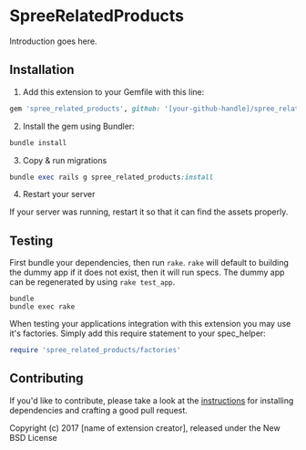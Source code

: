 SpreeRelatedProducts
====================

Introduction goes here.

## Installation

1. Add this extension to your Gemfile with this line:
  ```ruby
  gem 'spree_related_products', github: '[your-github-handle]/spree_related_products'
  ```

2. Install the gem using Bundler:
  ```ruby
  bundle install
  ```

3. Copy & run migrations
  ```ruby
  bundle exec rails g spree_related_products:install
  ```

4. Restart your server

  If your server was running, restart it so that it can find the assets properly.

## Testing

First bundle your dependencies, then run `rake`. `rake` will default to building the dummy app if it does not exist, then it will run specs. The dummy app can be regenerated by using `rake test_app`.

```shell
bundle
bundle exec rake
```

When testing your applications integration with this extension you may use it's factories.
Simply add this require statement to your spec_helper:

```ruby
require 'spree_related_products/factories'
```


## Contributing

If you'd like to contribute, please take a look at the
[instructions](CONTRIBUTING.md) for installing dependencies and crafting a good
pull request.

Copyright (c) 2017 [name of extension creator], released under the New BSD License
